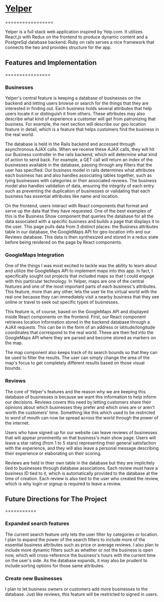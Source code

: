 # [Yelper](https://yelper2017.herokuapp.com/#/)
=================

Yelper is a full stack web application inspired by Yelp.com. It utilizes React.js with Redux on the frontend to produce dynamic content and a PostgreSql database backend. Ruby on rails serves a nice framework that connects the two and provides structure for the app.

## Features and Implementation
================

### Businesses
Yelper's central feature is keeping a database of businesses on the backend and letting users browse or search for the things that they are interested in finding out. Each business holds several attributes that help users locate it or distinguish it from others. These attributes may also describe what kind of experience a customer will get from patronizing that business. For example, the next section will describe our geo location feature in detail, which is a feature that helps customers find the business in the real world.

The database is held in the Rails backend and accessed through asynchronous AJAX calls. When we receive these AJAX calls, they will hit our Business controller in the rails backend, which will determine what kind of action to send back. For example, a GET call will return an index of the businesses available in the database, passing through any filters that the user has specified. Our business model in rails determines what attributes each business has and also handles associating tables together, such as tying businesses with categories or their associated reviews. The business model also handles validation of data, ensuring the integrity of each entry such as preventing the duplication of businesses or validating that each business has essential attributes like name and location.

On the frontend, users interact with React components that format and serve up the data that they have requested. One of the best examples of this is the Business Show component that queries the database for all the data associated with a specific business and builds a page that displays it to the user. This page pulls data from 3 distinct places: the Business attributes table in our database, the GoogleMaps API for geo-location info and our Reviews database. This data is then synthesized and stored in a redux state before being rendered on the page by React components.  


### GoogleMaps Integration  
One of the things I was most excited to tackle was the ability to learn about and utilize the GoogleMaps API to implement maps into this app. In fact, I specifically sought out projects that included maps so that I could engage with this particular technology. In Yelper, maps are one of the central features and one of the most important parts of each business's attributes. This feature, more than any other, lets the user tie the virtual world with the real one because they can immediately visit a nearby business that they see online or travel to seek out specific types of businesses.

This feature is, of course, based on the GoogleMaps API and displayed inside React components on the frontend. First, our React component retrieves location information stored in the backend database through a AJAX requests. This can be in the form of an address or latitude/longitude coordinates that correspond to the real world. These are then fed into the GoogleMaps API where they are parsed and become stored as markers on the map.

The map component also keeps track of its search bounds so that they can be used to filter the results. The user can simply change the area of the map's focus to get completely different results based on those visual bounds. 


### Reviews
The core of Yelper's features and the reason why we are keeping this database of businesses is because we want this information to help inform our decisions. Reviews covers this need by letting customers share their opinions about which businesses they prefer and which ones are or aren't worth the customers' time. Something like this which used to be restricted to word of mouth can now be spread across the world through the power of the internet.

Users who have signed up for our website can leave reviews of businesses that will appear prominently on that business's main show page. Users will leave a star rating (from 1 to 5 stars) representing their general satisfaction with the experience, and they will also leave a personal message describing their experience or elaborating on their scoring.

Reviews are held in thier own table in the database but they are implicitely tied to businesses through database associations. Each review must have a business ID tied to it, which is automatically provided to the database at the time of creation. Each review is also tied to the user who created the review, which is why login or signup is required to leave a review.  



## Future Directions for The Project
===========

### Expanded search features
The current search feature only lets the user filter by categories or location. I plan to expand the power of the search filters to include more of the essential business attributes such as price or average reviews. I also plan to include more dynamic filters such as whether or not the business is open now, which will cross-reference the business's hours with the current time on the user's side. As the database expands, it may also be prudent to include sorting options for those same attributes.


### Create new Businesses
I plan to let business owners or customers add more businesses to the database. Just like reviews, this feature will be restricted to signed in users.
